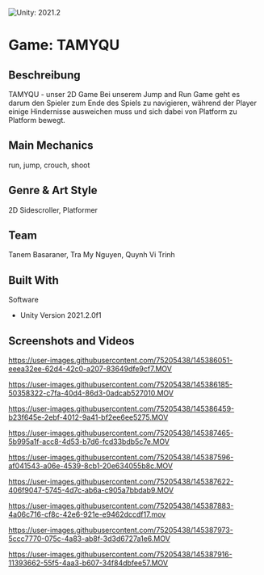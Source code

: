 ![Unity: 2021.2](https://img.shields.io/badge/unity-2021.2-ff6964)

# Game: TAMYQU

## Beschreibung

TAMYQU - unser 2D Game
Bei unserem Jump and Run Game geht es darum den Spieler zum Ende des Spiels zu navigieren, während der Player einige Hindernisse ausweichen muss und sich dabei von Platform zu Platform bewegt.

## Main Mechanics 
run, jump, crouch, shoot

## Genre & Art Style
2D Sidescroller, Platformer

## Team
Tanem Basaraner, Tra My Nguyen, Quynh Vi Trinh

## Built With
Software
* Unity Version 2021.2.0f1

## Screenshots and Videos

https://user-images.githubusercontent.com/75205438/145386051-eeea32ee-62d4-42c0-a207-83649dfe9cf7.MOV

https://user-images.githubusercontent.com/75205438/145386185-50358322-c7fa-40d4-86d3-0adcab527010.MOV

https://user-images.githubusercontent.com/75205438/145386459-b23f645e-2ebf-4012-9a41-bf2ee6ee5275.MOV

https://user-images.githubusercontent.com/75205438/145387465-5b995a1f-acc8-4d53-b7d6-fcd33bdb5c7e.MOV

https://user-images.githubusercontent.com/75205438/145387596-af041543-a06e-4539-8cb1-20e634055b8c.MOV

https://user-images.githubusercontent.com/75205438/145387622-406f9047-5745-4d7c-ab6a-c905a7bbdab9.MOV

https://user-images.githubusercontent.com/75205438/145387883-4a06c716-cf8c-42e6-921e-e9462dccdf17.mov

https://user-images.githubusercontent.com/75205438/145387973-5ccc7770-075c-4a83-ab8f-3d3d6727a1e6.MOV

https://user-images.githubusercontent.com/75205438/145387916-11393662-55f5-4aa3-b607-34f84dbfee57.MOV


